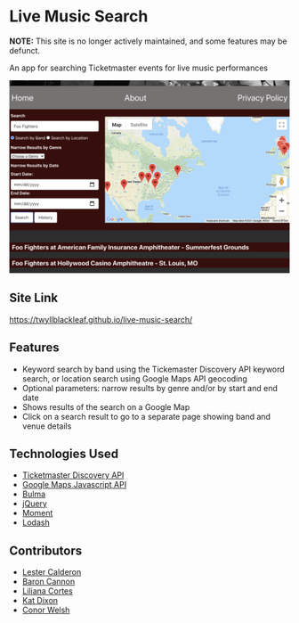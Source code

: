 # Live Music Search

**NOTE:** This site is no longer actively maintained, and some features may be defunct.

An app for searching Ticketmaster events for live music performances

![A screenshot of the app showing a search for Foo Fighters concerts with a date range and Google Maps](./assets/Images/screenshot-1.png)

## Site Link

<https://twyllblackleaf.github.io/live-music-search/>

## Features

- Keyword search by band using the Tickemaster Discovery API keyword search, or location search using Google Maps API geocoding
- Optional parameters: narrow results by genre and/or by start and end date
- Shows results of the search on a Google Map
- Click on a search result to go to a separate page showing band and venue details

## Technologies Used

- [Ticketmaster Discovery API](https://developer.ticketmaster.com/products-and-docs/apis/discovery-api/v2/)
- [Google Maps Javascript API](https://developers.google.com/maps/documentation/javascript/overview)
- [Bulma](https://bulma.io/)
- [jQuery](https://jquery.com/)
- [Moment](https://momentjs.com/)
- [Lodash](https://lodash.com/)

## Contributors 

- [Lester Calderon](https://github.com/lest210)
- [Baron Cannon](https://github.com/BCannon88)
- [Liliana Cortes](https://github.com/lilianaCortes1901) 
- [Kat Dixon](https://github.com/TwyllBlackleaf)
- [Conor Welsh](https://github.com/cpwelsh)
